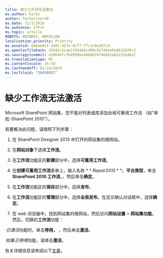 ```yaml
---
title: 缺少工作流无法激活
ms.author: kirks
author: Techwriter40
ms.date: 12/3/2018
ms.audience: ITPro
ms.topic: article
ROBOTS: NOINDEX, NOFOLLOW
localization_priority: Priority
ms.assetid: e46ae8c5-3d81-457e-8c77-f7c1cbe267c4
ms.openlocfilehash: 33b92c2cae1f641b0cd88c82fd4ae5e8632d76c2
ms.sourcegitcommit: e2864efcfb493b6e46b662b746661a61232bdba7
ms.translationtype: MT
ms.contentlocale: zh-CN
ms.lasthandoff: 01/24/2019
ms.locfileid: "29458957"
---
```

# <a name="missing-workflow-failed-to-activate"></a>缺少工作流无法激活

Microsoft SharePoint 网站集，您不能对列表或库添加全局可重用工作流 （如"审批-SharePoint 2010"）。
  
若要解决此问题，请按照下列步骤： 
  
1. 在 SharePoint Designer 2013 中打开的网站集的根网站。
  
2. 在**网站对象**下选择**工作流**。 
  
3. 在**工作流**功能区的**新建**部分中，选择**可重用工作流**。 
  
4. 在**创建可重用工作流**表单上，输入名称 * * *Repair2010* * *。**平台类型**，单击**SharePoint 2010 工作流**，，然后单击**确定**。 
  
1. 在**工作流**功能区的**保存**部分中，选择**发布**。 
  
2. 在**工作流**功能区的**管理**部分中，选择**全局发布**。在显示确认对话框中，选择**确定**。 
  
3. 在 web 浏览器中，找到网站集的根网站，然后访问**网站设置** \> **网站集功能**。然后，切换的**工作流**功能： 
  
·*已激活*功能时，单击**停用，** ，然后单击**激活**。 
  
·如果*已停用*功能，请单击**激活**。 
  
有关详细信息请参阅以下[文章](https://go.microsoft.com/fwlink/?linkid=2047770&amp;clcid=0x409)。
  

